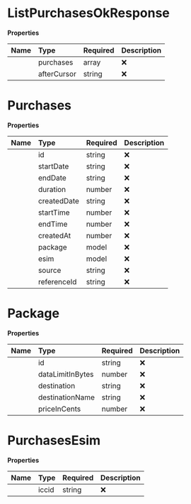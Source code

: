 # ListPurchasesOkResponse



**Properties**

| Name | Type | Required | Description |
| :-------- | :----------| :----------| :----------|
    | purchases | array | ❌ |  |
    | afterCursor | string | ❌ | The cursor value representing the end of the current page of results. Use this cursor value as the "afterCursor" parameter in your next request to retrieve the subsequent page of results. It ensures that you continue fetching data from where you left off, facilitating smooth pagination. |

# Purchases



**Properties**

| Name | Type | Required | Description |
| :-------- | :----------| :----------| :----------|
    | id | string | ❌ | ID of the purchase |
    | startDate | string | ❌ | Start date of the package's validity in the format 'yyyy-MM-ddThh:mm:ssZZ' |
    | endDate | string | ❌ | End date of the package's validity in the format 'yyyy-MM-ddThh:mm:ssZZ' |
    | duration | number | ❌ | It designates the number of days the eSIM is valid for within 90-day validity from issuance date. |
    | createdDate | string | ❌ | Creation date of the purchase in the format 'yyyy-MM-ddThh:mm:ssZZ' |
    | startTime | number | ❌ | Epoch value representing the start time of the package's validity |
    | endTime | number | ❌ | Epoch value representing the end time of the package's validity |
    | createdAt | number | ❌ | Epoch value representing the date of creation of the purchase |
    | package | model | ❌ |  |
    | esim | model | ❌ |  |
    | source | string | ❌ | The source indicates where the eSIM was purchased, which can be from the API, dashboard, landing-page, promo-page or iframe. For purchases made before September 8, 2023, the value will be displayed as 'Not available'. |
    | referenceId | string | ❌ | The referenceId that was provided by the partner during the purchase or topup flow. This identifier can be used for analytics and debugging purposes. |

# Package



**Properties**

| Name | Type | Required | Description |
| :-------- | :----------| :----------| :----------|
    | id | string | ❌ | ID of the package |
    | dataLimitInBytes | number | ❌ | Size of the package in bytes. For "limited" packages, this field will return the data limit in bytes. For "unlimited" packages, it will return **-1** as an identifier.  |
    | destination | string | ❌ | ISO representation of the package's destination |
    | destinationName | string | ❌ | Name of the package's destination |
    | priceInCents | number | ❌ | Price of the package in cents |


# PurchasesEsim



**Properties**

| Name | Type | Required | Description |
| :-------- | :----------| :----------| :----------|
    | iccid | string | ❌ | ID of the eSIM |




